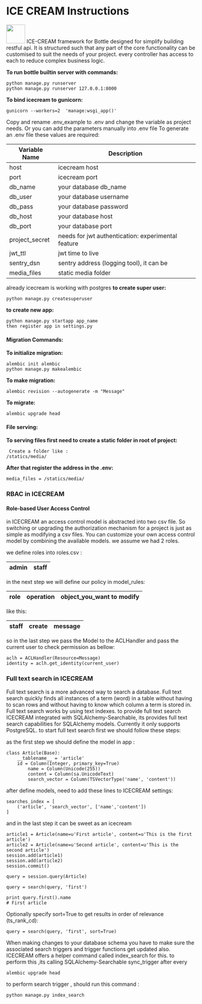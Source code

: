# **ICE CREAM Instructions** 

<img src="https://raw.githubusercontent.com/xenups/bottle_restfool/master/ICECREAM/statics/images/ice.png" width="50" height="50">
ICE-CREAM framework for Bottle designed for simplify building restful api. It is structured such that any part of the core functionality can be customised to suit the needs of your project. every controller has access to each to reduce complex business logic.

**To run bottle builtin server with commands:**
    
    python manage.py runserver 
    python manage.py runserver 127.0.0.1:8000

**To bind icecream to gunicorn:**
    
    gunicorn --workers=2  'manage:wsgi_app()'

 
Copy and rename .env_example to .env and change the variable as project needs.
Or you can add the parameters manually into .env file
To generate an .env file these values are required:

| Variable Name                     | Description                    |
|-----------------------------------|--------------------------------|
| host                     | icecream host |
| port                     | icecream port |
| db_name                  | your database db_name|
| db_user                  | your database username|
| db_pass                  | your database password|
| db_host                  | your database host|
| db_port                  | your database port|
| project_secret            | needs for jwt authentication: experimental feature|
| jwt_ttl            | jwt time to live|
| sentry_dsn            | sentry address (logging tool), it can be|
| media_files            | static media folder|

already icecream is working with postgres
**to create super user:**

    python manage.py createsuperuser
    
**to create new app:**

    python manage.py startapp app_name
    then register app in settings.py

#### **Migration Commands:**
**To initialize migration:** 

    alembic init alembic
    python manage.py makealembic
    

**To make migration:**

    alembic revision --autogenerate -m "Message"

**To migrate:**

    alembic upgrade head


#### **File serving:**
**To serving files first  need to create a static folder in root of project:**

     Create a folder like :
    /statics/media/
**After that register the address in the .env:**

    media_files = /statics/media/
    
### **RBAC in ICECREAM**

#### **Role-based User Access Control**

in ICECREAM an access control model is abstracted into two csv file. So switching or upgrading the authorization mechanism for a project is just as simple as modifying a csv files. You can customize your own access control model by combining the available models.
we assume we had 2 roles.

we define roles into roles.csv :

| admin                     | staff                    |
|-----------------------------------|--------------------------------|

in the next step we will define our policy in model_rules:

| role                     | operation                    |       object_you_want to modify      |
|-----------------------------------|--------------------------------|--------------------------------|

like this: 

| staff                     | create                    |       message      |
|-----------------------------------|--------------------------------|--------------------------------|

so in the last step we pass the Model to the ACLHandler
and pass the current user to check permission as bellow:

    aclh = ACLHandler(Resource=Message)
    identity = aclh.get_identity(current_user)
    
### **Full text search in ICECREAM**

Full text search is a more advanced way to search a database. Full text search quickly finds all instances of a term (word) in a table without having to scan rows and without having to know which column a term is stored in. Full text search works by using text indexes.
to provide full text search ICECREAM integrated with SQLAlchemy-Searchable, its provides full text search capabilities for SQLAlchemy models. Currently it only supports PostgreSQL.
to start full text search first we should follow these steps:

as the first step we should define the model in app : 

```
class Article(Base):
    __tablename__ = 'article'
    id = Column(Integer, primary_key=True)
        name = Column(Unicode(255))
        content = Column(sa.UnicodeText)
        search_vector = Column(TSVectorType('name', 'content'))

```
after define models, need to add these lines to ICECREAM settings:
```
searches_index = [
    ('article', 'search_vector', ['name','content'])
]
```
and in the last step it can be sweet as an icecream
```
article1 = Article(name=u'First article', content=u'This is the first article')
article2 = Article(name=u'Second article', content=u'This is the second article')
session.add(article1)
session.add(article2)
session.commit()

query = session.query(Article)

query = search(query, 'first')

print query.first().name
# First article
```
Optionally specify sort=True to get results in order of relevance (ts_rank_cd):

```
query = search(query, 'first', sort=True)
```
When making changes to your database schema you have to make sure the associated search triggers and trigger functions get updated also. ICECREAM offers a helper command called index_search for this. to perform this ,its calling SQLAlchemy-Searchable  sync_trigger after every 
```
alembic upgrade head
```
to perform search trigger , should run this command  :
```
python manage.py index_search
```